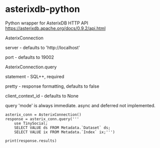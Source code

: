 # asterixdb-python
Python wrapper for AsterixDB HTTP API
https://asterixdb.apache.org/docs/0.9.2/api.html

AsterixConnection 
  
   server - defaults to 'http://localhost'
  
   port - defaults to 19002

AsterixConnection.query
  
   statement - SQL++, required
  
   pretty - response formatting, defaults to false
  
   client_context_id - defaults to None
  
query 'mode' is always immediate. async and deferred not implemented.

~~~~
asterix_conn = AsterixConnection()
response = asterix_conn.query('''
    use TinySocial;
    SELECT VALUE ds FROM Metadata.`Dataset` ds;
    SELECT VALUE ix FROM Metadata.`Index` ix;''')

print(response.results)
~~~~~
